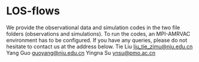 # LOS-flows

We provide the observational data and simulation codes in the two file folders (observations and simulations). 
To run the codes, an MPI-AMRVAC environment has to be configured. 
If you have any queries, please do not hesitate to contact us at the address below.
Tie Liu   liu_tie_zimu@nju.edu.cn
Yang Guo  guoyang@nju.edu.cn
Yingna Su ynsu@pmo.ac.cn
